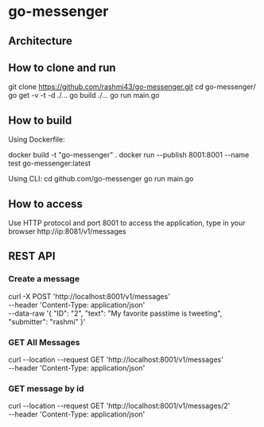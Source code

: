 # go-messenger

## Architecture

## How to clone and run

git clone https://github.com/rashmi43/go-messenger.git
cd go-messenger/
go get -v -t -d ./...
go build ./...
go run main.go

## How to build
Using Dockerfile:

docker build -t "go-messenger" .
docker run --publish 8001:8001 --name test go-messenger:latest

Using CLI:
cd github.com/go-messenger
go run main.go

## How to access
Use HTTP protocol and port 8001 to access the application, type in your browser
http://ip:8081/v1/messages

## REST API
### Create a message
curl -X POST 'http://localhost:8001/v1/messages' \
--header 'Content-Type: application/json' \
--data-raw '{
    "ID": "2",
    "text": "My favorite passtime is tweeting",
    "submitter": "rashmi"
}'

### GET All Messages
curl --location --request GET 'http://localhost:8001/v1/messages' \
--header 'Content-Type: application/json'

### GET  message by id
curl --location --request GET 'http://localhost:8001/v1/messages/2' \
--header 'Content-Type: application/json'


